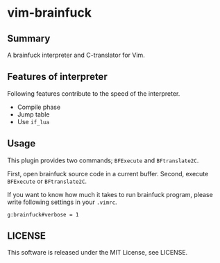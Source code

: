 vim-brainfuck
=============


## Summary

A brainfuck interpreter and C-translator for Vim.


## Features of interpreter

Following features contribute to the speed of the interpreter.

- Compile phase
- Jump table
- Use ```if_lua```


## Usage

This plugin provides two commands; ```BFExecute``` and ```BFtranslate2C```.

First, open brainfuck source code in a current buffer.
Second, execute ```BFExecute``` or ```BFtranslate2C```.

If you want to know how much it takes to run brainfuck program, please write
following settings in your ```.vimrc```.

```vim
g:brainfuck#verbose = 1
```


## LICENSE

This software is released under the MIT License, see LICENSE.

